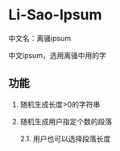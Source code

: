 # Li-Sao-Ipsum

中文名：离骚ipsum

中文ipsum，选用离骚中用的字

## 功能
1. 随机生成长度>0的字符串
2. 随机生成用户指定个数的段落

   2.1. 用户也可以选择段落长度
